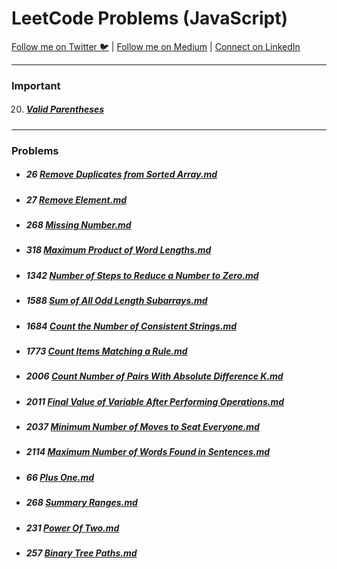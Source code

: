 # LeetCode Problems (JavaScript)
[Follow me on Twitter 🐦](https://twitter.com/t_alal02) | [Follow me on Medium](https://medium.com/@talal02) | [Connect on LinkedIn](https://www.linkedin.com/in/talal02)
****
### Important
20. ##### [Valid Parentheses](/LeetCodeDSA/Important/20.%20Valid%20Parentheses.md)
****
### Problems
- ##### 26 [Remove Duplicates from Sorted Array.md](/LeetCodeDSA/26.%20Remove%20Duplicates%20from%20Sorted%20Array.md)
- ##### 27 [Remove Element.md](/LeetCodeDSA/27.%20Remove%20Element.md)
- ##### 268 [Missing Number.md](/LeetCodeDSA/268.%20Missing%20Number.md)
- ##### 318 [Maximum Product of Word Lengths.md](/LeetCodeDSA/318.%20Maximum%20Product%20of%20Word%20Lengths.md)
- ##### 1342 [Number of Steps to Reduce a Number to Zero.md](/LeetCodeDSA/1342.%20Number%20of%20Steps%20to%20Reduce%20a%20Number%20to%20Zero.md) 
- ##### 1588 [Sum of All Odd Length Subarrays.md](/LeetCodeDSA/1588.%20Sum%20of%20All%20Odd%20Length%20Subarrays.md)
- ##### 1684 [Count the Number of Consistent Strings.md](/LeetCodeDSA/1684.%20Count%20the%20Number%20of%20Consistent%20Strings.md)     
- ##### 1773 [Count Items Matching a Rule.md](/LeetCodeDSA/1773.%20Count%20Items%20Matching%20a%20Rule.md)
- ##### 2006 [Count Number of Pairs With Absolute Difference K.md](/LeetCodeDSA/2006.%20Count%20Number%20of%20Pairs%20With%20Absolute%20Difference%20K.md)
- ##### 2011 [Final Value of Variable After Performing Operations.md](/LeetCodeDSA/2011.%20Final%20Value%20of%20Variable%20After%20Performing%20Operations.md)
- ##### 2037 [Minimum Number of Moves to Seat Everyone.md](/LeetCodeDSA/2037.%20Minimum%20Number%20of%20Moves%20to%20Seat%20Everyone.md)   
- ##### 2114 [Maximum Number of Words Found in Sentences.md](/LeetCodeDSA/2114.%20Maximum%20Number%20of%20Words%20Found%20in%20Sentences.md) 
- ##### 66 [Plus One.md](/LeetCodeDSA/66.%20Plus%20One.md) 
- ##### 268 [Summary Ranges.md](/LeetCodeDSA/268.%20Summary%20Ranges.md)
- ##### 231 [Power Of Two.md](/LeetCodeDSA/231.%20Power%20Of%20Two.md)
- ##### 257 [Binary Tree Paths.md](/LeetCodeDSA/257.%20Binary%20Tree%20Paths.md)

